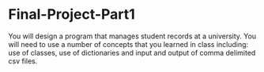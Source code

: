 # Final-Project-Part1
You will design a program that manages student records at a university. You will need to use a number
of concepts that you learned in class including: use of classes, use of dictionaries and input and output
of comma delimited csv files. 
